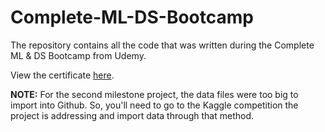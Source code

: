 # Complete-ML-DS-Bootcamp
The repository contains all the code that was written during the Complete ML &amp; DS Bootcamp from Udemy.

View the certificate <a href='https://www.udemy.com/certificate/UC-00074f23-eb39-432a-bd71-132ee926a761/'>here</a>.

**NOTE:** For the second milestone project, the data files were too big to import into Github. So, you'll need to go to the Kaggle competition the project is addressing and import data through that method.

